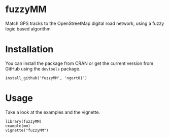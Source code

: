 fuzzyMM
=======

Match GPS tracks to the OpenStreetMap digital road network, using a fuzzy logic based algorithm


# Installation

You can install the package from CRAN or get the current version from GitHub
using the `devtools` package.
```
install_github('fuzzyMM', 'ngort01')
```

# Usage

Take a look at the examples and the vignette.
```
library(fuzzyMM)
example(mm)
vignette("fuzzyMM")
```


